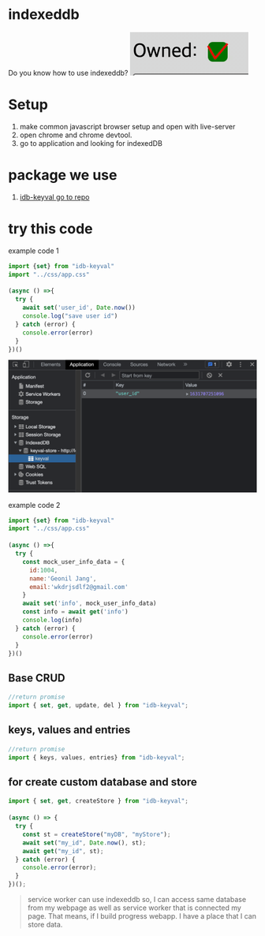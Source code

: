# indexeddb
Do you know how to use indexeddb?
![check](/github-assets/images/check.gif)

# Setup
1. make common javascript browser setup and open with live-server
2. open chrome and chrome devtool.
3. go to application and looking for indexedDB

# package we use
1. [idb-keyval go to repo](https://github.com/jakearchibald/idb-keyval)

# try this code
example code 1
```javascript
import {set} from "idb-keyval"
import "../css/app.css"

(async () =>{
  try {
    await set('user_id', Date.now())
    console.log("save user id")
  } catch (error) {
    console.error(error)
  }
})()
```
![you can see the result of what you type](/github-assets/images/indexeddb.png)

example code 2
```javascript
import {set} from "idb-keyval"
import "../css/app.css"

(async () =>{
  try {
    const mock_user_info_data = {
      id:1004,
      name:'Geonil Jang',
      email:'wkdrjsdlf2@gmail.com'
    }
    await set('info', mock_user_info_data)
    const info = await get('info')
    console.log(info)
  } catch (error) {
    console.error(error)
  }
})()
```
## Base CRUD
```js
//return promise
import { set, get, update, del } from "idb-keyval";
```

## keys, values and entries
```js
//return promise
import { keys, values, entries} from "idb-keyval";
```

## for create custom database and store
```js
import { set, get, createStore } from "idb-keyval";

(async () => {
  try {
    const st = createStore("myDB", "myStore");
    await set("my_id", Date.now(), st);
    await get("my_id", st);
  } catch (error) {
    console.error(error);
  }
})();
```

> service worker can use indexeddb so, I can access same database  from my webpage as well as service worker that is connected my page. That means, if I build progress webapp. I have a place that I can store data.